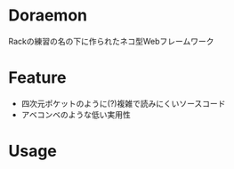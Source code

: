 Doraemon
======

Rackの練習の名の下に作られたネコ型Webフレームワーク

Feature
=======

- 四次元ポケットのように(?)複雑で読みにくいソースコード
- アベコンベのような低い実用性

Usage
=======

